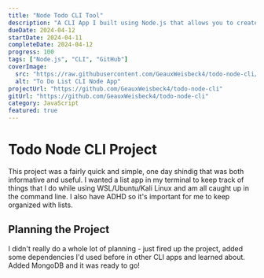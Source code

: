 ```yaml
---
title: "Node Todo CLI Tool"
description: "A CLI App I built using Node.js that allows you to create a todo list where you can add and remove tasks."
dueDate: 2024-04-12
startDate: 2024-04-11
completeDate: 2024-04-12
progress: 100
tags: ["Node.js", "CLI", "GitHub"]
coverImage:
  src: "https://raw.githubusercontent.com/GeauxWeisbeck4/todo-node-cli/main/image.png"
  alt: "To Do List CLI Node App"
projectUrl: "https://github.com/GeauxWeisbeck4/todo-node-cli"
gitUrl: "https://github.com/GeauxWeisbeck4/todo-node-cli"
category: JavaScript
featured: true
---
```


# Todo Node CLI Project

This project was a fairly quick and simple, one day shindig that was both informative and useful. I wanted a list app in my terminal to keep track of things that I do while using WSL/Ubuntu/Kali Linux and am all caught up in the command line. I also have ADHD so it's important for me to keep organized with lists.

## Planning the Project

I didn't really do a whole lot of planning - just fired up the project, added some dependencies I'd used before in other CLI apps and learned about. Added MongoDB and it was ready to go!
